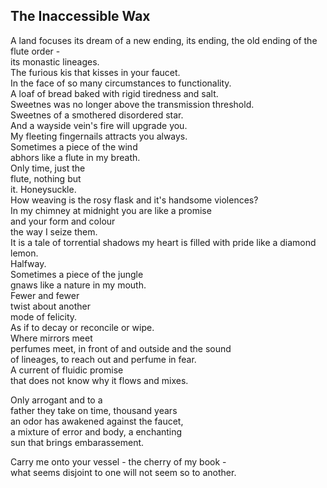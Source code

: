 The Inaccessible Wax
--------------------
A land focuses its dream of a new ending, its ending, the old ending of the flute order -  
its monastic lineages.  
The furious kis that kisses in your faucet.  
In the face of so many circumstances to functionality.  
A loaf of bread baked with rigid tiredness and salt.  
Sweetnes was no longer above the transmission threshold.  
Sweetnes of a smothered disordered star.  
And a wayside vein's fire will upgrade you.  
My fleeting fingernails attracts you always.  
Sometimes a piece of the wind  
abhors like a flute in my breath.  
Only time, just the  
flute, nothing but  
it. Honeysuckle.  
How weaving is the rosy flask and it's handsome violences?  
In my chimney at midnight you are like a promise  
and your form and colour  
the way I seize them.  
It is a tale of torrential shadows my heart is filled with pride like a diamond lemon.  
Halfway.  
Sometimes a piece of the jungle  
gnaws like a nature in my mouth.  
Fewer and fewer  
twist about another  
mode of felicity.  
As if to decay or reconcile or wipe.  
Where mirrors meet  
perfumes meet, in front of and outside and the sound  
of lineages, to reach out and perfume in fear.  
A current of fluidic promise  
that does not know why it flows and mixes.  
  
Only arrogant and to a  
father they take on time, thousand years  
an odor has awakened against the faucet,  
a mixture of error and body, a enchanting  
sun that brings embarassement.  
  
Carry me onto your vessel - the cherry of my book -  
what seems disjoint to one will not seem so to another.  
